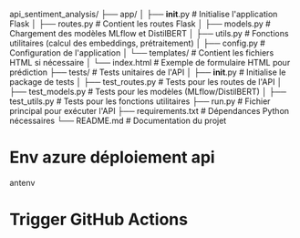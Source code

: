 api_sentiment_analysis/
├── app/
│ ├── **init**.py # Initialise l'application Flask
│ ├── routes.py # Contient les routes Flask
│ ├── models.py # Chargement des modèles MLflow et DistilBERT
│ ├── utils.py # Fonctions utilitaires (calcul des embeddings, prétraitement)
│ ├── config.py # Configuration de l'application
│ └── templates/ # Contient les fichiers HTML si nécessaire
│ └── index.html # Exemple de formulaire HTML pour prédiction
├── tests/ # Tests unitaires de l'API
│ ├── **init**.py # Initialise le package de tests
│ ├── test_routes.py # Tests pour les routes de l'API
│ ├── test_models.py # Tests pour les modèles (MLflow/DistilBERT)
│ ├── test_utils.py # Tests pour les fonctions utilitaires
├── run.py # Fichier principal pour exécuter l'API
├── requirements.txt # Dépendances Python nécessaires
└── README.md # Documentation du projet

# Env azure déploiement api 
antenv
# Trigger GitHub Actions
